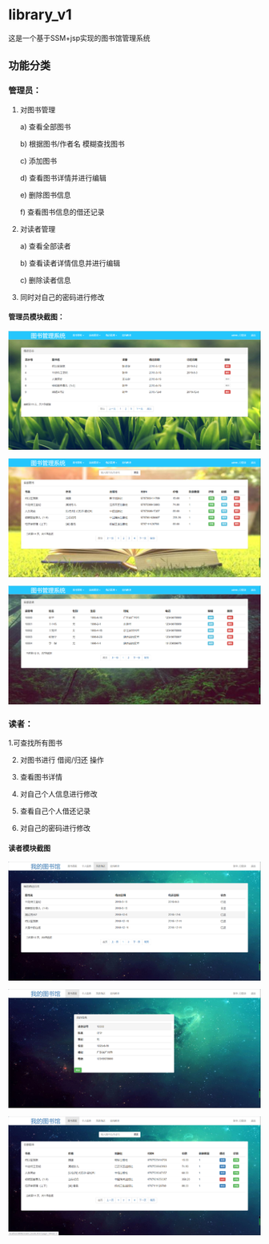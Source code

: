 # library_v1
这是一个基于SSM+jsp实现的图书馆管理系统

## 功能分类
  
  ### 管理员：

1. 对图书管理

   a)    查看全部图书

   b)    根据图书/作者名 模糊查找图书

   c)    添加图书

   d)    查看图书详情并进行编辑

   e)    删除图书信息

   f)    查看图书信息的借还记录

2. 对读者管理

   a)    查看全部读者

   b)    查看读者详情信息并进行编辑

   c)    删除读者信息

3. 同时对自己的密码进行修改
#### 管理员模块截图：
![admin (1).png](https://github.com/lgwayne/library_v1/blob/master/pic/admin%20(1).png?raw=true)

![admin (2).png](https://github.com/lgwayne/library_v1/blob/master/pic/admin%20(2).png?raw=true)

![admin (3).png](https://github.com/lgwayne/library_v1/blob/master/pic/admin%20(3).png?raw=true)

### 读者：

1.可查找所有图书

2. 对图书进行 借阅/归还 操作

3. 查看图书详情

4. 对自己个人信息进行修改

5. 查看自己个人借还记录

6. 对自己的密码进行修改

#### 读者模块截图
![reader (1).png](https://github.com/lgwayne/library_v1/blob/master/pic/reader%20(1).png?raw=true)

![reader (2).png](https://github.com/lgwayne/library_v1/blob/master/pic/reader%20(2).png?raw=true)

![reader (3).png](https://github.com/lgwayne/library_v1/blob/master/pic/reader%20(3).png?raw=true)
